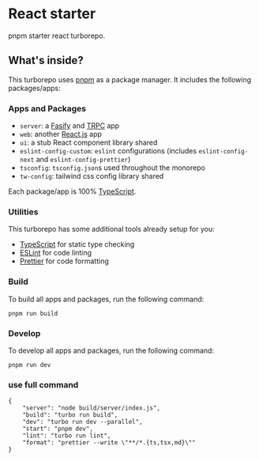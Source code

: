 # React starter

pnpm starter react turborepo.

## What's inside?

This turborepo uses [pnpm](https://pnpm.io) as a package manager. It includes the following packages/apps:

### Apps and Packages

- `server`: a [Fasify](https://www.fastify.io/) and [TRPC](https://trpc.io/) app
- `web`: another [React.js](https://reactjs.org/) app
- `ui`: a stub React component library shared
- `eslint-config-custom`: `eslint` configurations (includes `eslint-config-next` and `eslint-config-prettier`)
- `tsconfig`: `tsconfig.json`s used throughout the monorepo
- `tw-config`: tailwind css config library shared

Each package/app is 100% [TypeScript](https://www.typescriptlang.org/).

### Utilities

This turborepo has some additional tools already setup for you:

- [TypeScript](https://www.typescriptlang.org/) for static type checking
- [ESLint](https://eslint.org/) for code linting
- [Prettier](https://prettier.io) for code formatting

### Build

To build all apps and packages, run the following command:

```
pnpm run build
```

### Develop

To develop all apps and packages, run the following command:

```
pnpm run dev
```

### use full command

```
{
	"server": "node build/server/index.js",
	"build": "turbo run build",
	"dev": "turbo run dev --parallel",
	"start": "pnpm dev",
	"lint": "turbo run lint",
	"format": "prettier --write \"**/*.{ts,tsx,md}\""
}
```
